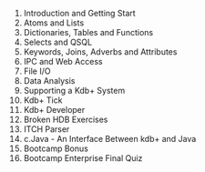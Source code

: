 1. Introduction and Getting Start
2. Atoms and Lists
3. Dictionaries, Tables and Functions
4. Selects and QSQL
5. Keywords, Joins, Adverbs and Attributes
6. IPC and Web Access
7. File I/O
8. Data Analysis
9. Supporting a Kdb+ System
10. Kdb+ Tick
11. Kdb+ Developer
12. Broken HDB Exercises
13. ITCH Parser
14. c.Java - An Interface Between kdb+ and Java
15. Bootcamp Bonus
16. Bootcamp Enterprise Final Quiz
